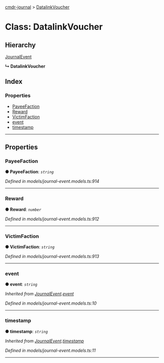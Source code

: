 [cmdr-journal](../README.md) > [DatalinkVoucher](../classes/datalinkvoucher.md)



# Class: DatalinkVoucher

## Hierarchy


 [JournalEvent](journalevent.md)

**↳ DatalinkVoucher**







## Index

### Properties

* [PayeeFaction](datalinkvoucher.md#payeefaction)
* [Reward](datalinkvoucher.md#reward)
* [VictimFaction](datalinkvoucher.md#victimfaction)
* [event](datalinkvoucher.md#event)
* [timestamp](datalinkvoucher.md#timestamp)



---
## Properties
<a id="payeefaction"></a>

###  PayeeFaction

**●  PayeeFaction**:  *`string`* 

*Defined in models/journal-event.models.ts:914*





___

<a id="reward"></a>

###  Reward

**●  Reward**:  *`number`* 

*Defined in models/journal-event.models.ts:912*





___

<a id="victimfaction"></a>

###  VictimFaction

**●  VictimFaction**:  *`string`* 

*Defined in models/journal-event.models.ts:913*





___

<a id="event"></a>

###  event

**●  event**:  *`string`* 

*Inherited from [JournalEvent](journalevent.md).[event](journalevent.md#event)*

*Defined in models/journal-event.models.ts:10*





___

<a id="timestamp"></a>

###  timestamp

**●  timestamp**:  *`string`* 

*Inherited from [JournalEvent](journalevent.md).[timestamp](journalevent.md#timestamp)*

*Defined in models/journal-event.models.ts:11*





___


